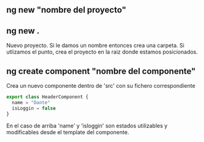 ## ng new "nombre del proyecto" 
## ng new . 
Nuevo proyecto. Si le damos un nombre entonces crea una carpeta. Si utlizamos el punto, crea el proyecto en la raiz donde estamos posicionados.

## ng create component "nombre del componente" 
Crea un nuevo componente dentro de 'src' con su fichero correspondiente

```js
export class HeaderComponent {
  name = "Dante"
  isLoggin = false
}
```

En el caso de arriba 'name' y 'isloggin' son estados utilizables y modificables desde el template del componente.